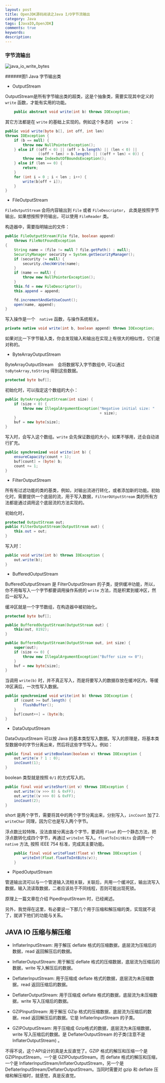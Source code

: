 ```yaml
---
layout: post
title: OpenJDK源码阅读之Java I/O字节流输出
category: Java
tags: [JavaIO,OpenJDK]
comments: true
keywords:
description:
---
```

### 字节流输出

![java_io_write_bytes](/assets/Java/java_io_write_bytes.png)

######图1 Java 字节输出类

* OutputStream

OutputStream是所有字节输出类的超类，这是个抽象类，需要实现其中定义的 `write` 函数，才能有实用的功能。

```java
    public abstract void write(int b) throws IOException;
```

其它方法都是在 `write` 的基础上实现的。例如这个多态的　`write` ：


```java
public void write(byte b[], int off, int len)
throws IOException {
    if (b == null) {
        throw new NullPointerException();
    } else if ((off < 0) || (off > b.length) || (len < 0) ||
               ((off + len) > b.length) || ((off + len) < 0)) {
        throw new IndexOutOfBoundsException();
    } else if (len == 0) {
        return;
    }
    for (int i = 0 ; i < len ; i++) {
        write(b[off + i]);
    }
}
```

* FileOutputStream


`FileOutputStream` 会将内容输出到 `File` 或者 `FileDescriptor`， 此类是按照字节输出，如果想按照字符输出，可以使用 `FileReader` 类。

构造器中，需要指明输出的文件：

```java
public FileOutputStream(File file, boolean append)
    throws FileNotFoundException
{
    String name = (file != null ? file.getPath() : null);
    SecurityManager security = System.getSecurityManager();
    if (security != null) {
        security.checkWrite(name);
    }
    if (name == null) {
        throw new NullPointerException();
    }
    this.fd = new FileDescriptor();
    this.append = append;

    fd.incrementAndGetUseCount();
    open(name, append);
}
```

写入操作是一个　`native` 函数，与操作系统相关。

```java
private native void write(int b, boolean append) throws IOException;
```

如果对比一下字节输入类，你会发现输入和输出在实现上有很大的相似性，它们是对称的。

* ByteArrayOutputStream

ByteArrayOutputStream　会将数据写入字节数组中, 可以通过 `toByteArray,toString` 得到这些数据。

```java
protected byte buf[];
```

初始化时，可以指定这个数组的大小：

```java
public ByteArrayOutputStream(int size) {
    if (size < 0) {
        throw new IllegalArgumentException("Negative initial size: "
                                           + size);
    }
    buf = new byte[size];
}
```

写入时，会写入这个数组。`write` 会先保证数组的大小，如果不够用，还会自动进行扩充。

```java
public synchronized void write(int b) {
    ensureCapacity(count + 1);
    buf[count] = (byte) b;
    count += 1;
}
```

* FilterOutputStream

所有有过滤功能的类的基类，例如，对输出流进行转化，或者添加新的功能。初始化时，需要提供一个底层的流，用于写入数据，`FilterOUtputStream` 类的所有方法都是通过调用这个底层流的方法实现的。

初始化时，

```java
protected OutputStream out;
public FilterOutputStream(OutputStream out) {
    this.out = out;
}
```

写入时：

```java
public void write(int b) throws IOException {
    out.write(b);
}
```

* BufferedOutputStream

BufferedOutputStream 是 FilterOutputStream 的子类，提供缓冲功能，所以，你不用每写入一个字节都要调用操作系统的 `write` 方法，而是积累到缓冲区，然后一起写入。

缓冲区就是一个字节数组，在构造器中被初始化。

```java
protected byte buf[];

public BufferedOutputStream(OutputStream out) {
    this(out, 8192);
}

public BufferedOutputStream(OutputStream out, int size) {
    super(out);
    if (size <= 0) {
        throw new IllegalArgumentException("Buffer size <= 0");
    }
    buf = new byte[size];
}
```


当调用 `write(b)` 时，并不真正写入，而是将要写入的数据存放在缓冲区内，等缓冲区满后，一次性写入数据。

```java
public synchronized void write(int b) throws IOException {
    if (count >= buf.length) {
        flushBuffer();
    }
    buf[count++] = (byte)b;
}
```

* DataOutputStream

DataOutputStream 可以按 Java 的基本类型写入数据。写入的原理是，将基本类型数据中的字节分离出来，然后将这些字节写入。例如：

```java
public final void writeBoolean(boolean v) throws IOException {
    out.write(v ? 1 : 0);
    incCount(1);
}
```

boolean 类型就是按照 `0/1` 的方式写入的。


```java
public final void writeShort(int v) throws IOException {
    out.write((v >>> 8) & 0xFF);
    out.write((v >>> 0) & 0xFF);
    incCount(2);
}
```

short 是两个字节，需要将其中的两个字节分离出来，分别写入，`incCount` 加了2. `writeChar` 同理，因为它也是写入两个字节。


浮点数比较特殊，没法直接分离出各个字节，要调用 `Float` 的一个静态方法，把浮点数转化成四个字节，再通过 `writeInt` 写入。`floatToInitBits` 会调用一个 `native` 方法, 按照 IEEE 754 标准，完成其主要功能。

```java
    public final void writeFloat(float v) throws IOException {
        writeInt(Float.floatToIntBits(v));
    }
```

* PipedOutputStream

管道输出流可以与一个管道输入流相关联，关联后，共用一个缓冲区，输出流写入数据，输入流读取数据，二者应该处于不同线程，否则可能出现死锁。

原理上一篇文章在介绍 PipedInputStream 时，已经阐述。

另外，我觉得在这里，有必要说一下那几个用于压缩和解压缩的类，实现就不说了，就讲下他们的功能与关系。

## JAVA IO 压缩与解压缩


* InflaterInputStream: 用于解压 deflate 格式的压缩数据，底层流为压缩后的数据，read 返回解压后的数据。
* InflaterOutputStream: 用于解压 deflate 格式的压缩数据，底层流为压缩后的数据，write 写入解压后的数据。
* DeflaterInputStream: 用于压缩成 deflate 格式的数据，底层流为未压缩数据，read 返回压缩后的数据。
* DeflaterOutputStream: 用于压缩成 deflate 格式的数据，底层流为未压缩数据，write 写入压缩后的数据。

* GZIPInputStream: 用于解压 GZip 格式的压缩数据，底层流为压缩后的数据，read 返回解压后的数据。它是 InflaterInputStream 的子类。
* GZIPOutputStream: 用于压缩成 Gzip格式的数据，底层流为未压缩数据，write 写入压缩后的数据。是 DeflaterOutputStream 的子类(注意不是InflaterOutputStream) 。

不得不说，这个API设计的真是太反直觉了。GZIP 格式的解压和压缩一个是 GZIPInputStream，一个是 GZIPOutputStream。而 deflate 格式的解压和压缩，一个是 InflaterInputStream/InflaterOutputStream，另一个是 DeflaterInputStream/DeflaterOutputStream。当同时需要对 gzip 和 deflate 压缩和解压缩时，就感觉，真是反直觉。
